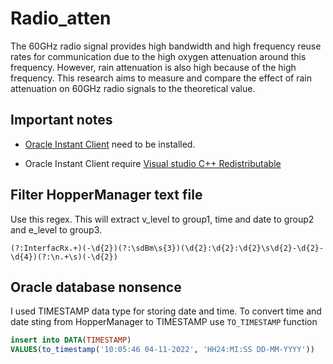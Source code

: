 # Radio_atten
The 60GHz radio signal provides high bandwidth and high frequency reuse rates for communication due to the high oxygen attenuation around this frequency. However, rain attenuation is also high because of the high frequency. This research aims to measure and compare the effect of rain attenuation on 60GHz radio signals to the theoretical value.

## Important notes

- [Oracle Instant Client](https://www.oracle.com/database/technologies/instant-client/winx64-64-downloads.html) need to be installed.

- Oracle Instant Client require [Visual studio C++ Redistributable](https://learn.microsoft.com/en-US/cpp/windows/latest-supported-vc-redist?view=msvc-170)



## Filter HopperManager text file

Use this regex.
This will extract v_level to group1, time and date to group2 and e_level to group3. 

```
(?:InterfacRx.+)(-\d{2})(?:\sdBm\s{3})(\d{2}:\d{2}:\d{2}\s\d{2}-\d{2}-\d{4})(?:\n.+\s)(-\d{2})
```

## Oracle database nonsence

I used TIMESTAMP data type for storing date and time.
To convert time and date sting from HopperManager to TIMESTAMP use `TO_TIMESTAMP` function

``` sql
insert into DATA(TIMESTAMP)
VALUES(to_timestamp('10:05:46 04-11-2022', 'HH24:MI:SS DD-MM-YYYY'))
```
